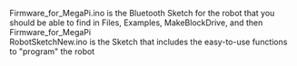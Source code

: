 Firmware_for_MegaPi.ino is the Bluetooth Sketch for the robot that you should be able to find in Files, Examples, MakeBlockDrive, and then Firmware_for_MegaPi <br>
RobotSketchNew.ino is the Sketch that includes the easy-to-use functions to "program" the robot
